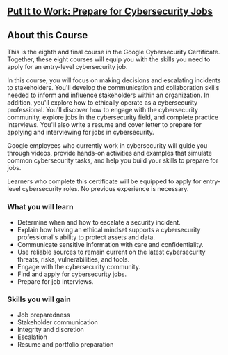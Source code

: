 ## [Put It to Work: Prepare for Cybersecurity Jobs](https://www.coursera.org/learn/prepare-for-cybersecurity-jobs?specialization=google-cybersecurity)

## About this Course

This is the eighth and final course in the Google Cybersecurity Certificate. Together, these eight courses will equip you with the skills you need to apply for an entry-level cybersecurity job.

In this course, you will focus on making decisions and escalating incidents to stakeholders. You'll develop the communication and collaboration skills needed to inform and influence stakeholders within an organization. In addition, you'll explore how to ethically operate as a cybersecurity professional. You'll discover how to engage with the cybersecurity community, explore jobs in the cybersecurity field, and complete practice interviews. You'll also write a resume and cover letter to prepare for applying and interviewing for jobs in cybersecurity.

Google employees who currently work in cybersecurity will guide you through videos, provide hands-on activities and examples that simulate common cybersecurity tasks, and help you build your skills to prepare for jobs. 

Learners who complete this certificate will be equipped to apply for entry-level cybersecurity roles. No previous experience is necessary.

### What you will learn

- Determine when and how to escalate a security incident.
- Explain how having an ethical mindset supports a cybersecurity professional's ability to protect assets and data.
- Communicate sensitive information with care and confidentiality.
- Use reliable sources to remain current on the latest cybersecurity threats, risks, vulnerabilities, and tools.
- Engage with the cybersecurity community.
- Find and apply for cybersecurity jobs.
- Prepare for job interviews.

### Skills you will gain

- Job preparedness
- Stakeholder communication
- Integrity and discretion
- Escalation
- Resume and portfolio preparation
